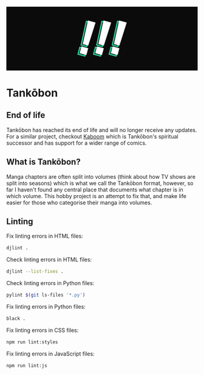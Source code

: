 ![header](brand/header.png)

# Tankōbon

## End of life

Tankōbon has reached its end of life and will no longer receive any updates. For a similar project, checkout [Kaboom](https://github.com/kaboom-db/kaboom) which is Tankōbon's spiritual successor and has support for a wider range of comics.

## What is Tankōbon?

Manga chapters are often split into volumes (think about how TV shows are split into seasons) which is what we call the Tankōbon format, however, so far I haven't found any central place that documents what chapter is in which volume. This hobby project is an attempt to fix that, and make life easier for those who categorise their manga into volumes.

## Linting

Fix linting errors in HTML files:

```bash
djlint .
```

Check linting errors in HTML files:

```bash
djlint --list-fixes .
```

Check linting errors in Python files:

```bash
pylint $(git ls-files '*.py')
```

Fix linting errors in Python files:

```bash
black .
```

Fix linting errors in CSS files:

```bash
npm run lint:styles
```

Fix linting errors in JavaScript files:

```bash
npm run lint:js
```